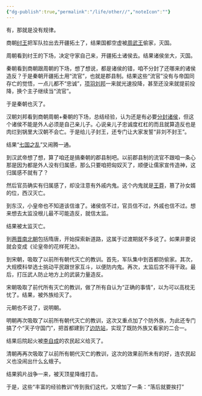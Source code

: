 ```yaml
---
{"dg-publish":true,"permalink":"/life/other//","noteIcon":""}
---
```



有，那就是没有规律。

商朝[纣王](https://www.zhihu.com/search?q=%E7%BA%A3%E7%8E%8B&search_source=Entity&hybrid_search_source=Entity&hybrid_search_extra=%7B%22sourceType%22%3A%22answer%22%2C%22sourceId%22%3A3173979236%7D)把军队拉出去开疆拓土了，结果国都空虚被[周武王](https://www.zhihu.com/search?q=%E5%91%A8%E6%AD%A6%E7%8E%8B&search_source=Entity&hybrid_search_source=Entity&hybrid_search_extra=%7B%22sourceType%22%3A%22answer%22%2C%22sourceId%22%3A3173979236%7D)偷家，灭国。

周朝看到纣王的下场，决定守家自己来，开疆拓土诸侯去。结果诸侯坐大，灭国。

秦朝看到商朝跟周朝的下场，想了想说，都是诸侯的错，咱不分封了还哪来的诸侯造反？于是秦朝开疆拓土用“流官”，也就是郡县制。结果这些“流官”没有与帝国同存亡的觉悟，一点儿都不“忠诚”，[项羽刘邦](https://www.zhihu.com/search?q=%E9%A1%B9%E7%BE%BD%E5%88%98%E9%82%A6&search_source=Entity&hybrid_search_source=Entity&hybrid_search_extra=%7B%22sourceType%22%3A%22answer%22%2C%22sourceId%22%3A3173979236%7D)一来就光速投降，甚至还没来就提前投降，换个主子继续当“流官”。

于是秦朝也灭了。

汉朝刘邦看到商朝周朝+秦朝的下场，总结经验，认为还是有必要[分封诸侯](https://www.zhihu.com/search?q=%E5%88%86%E5%B0%81%E8%AF%B8%E4%BE%AF&search_source=Entity&hybrid_search_source=Entity&hybrid_search_extra=%7B%22sourceType%22%3A%22answer%22%2C%22sourceId%22%3A3173979236%7D)，但这个诸侯不能是外人必须是自己亲儿子。心说亲儿子忠诚度杠杠的而且就算造反也是肉烂到锅里大汉朝不会亡。于是给儿子封王，还专门让大家发誓“非刘不封王”。

结果“[七国之乱](https://www.zhihu.com/search?q=%E4%B8%83%E5%9B%BD%E4%B9%8B%E4%B9%B1&search_source=Entity&hybrid_search_source=Entity&hybrid_search_extra=%7B%22sourceType%22%3A%22answer%22%2C%22sourceId%22%3A3173979236%7D)”又闹腾一通。

到汉武帝想了想，算了咱还是搞秦朝的郡县制吧。以前郡县制的流官不跟咱一条心那是因为都是外人没有归属感，那么只要咱把匈奴灭了，顺便让儒家宣传造神，这归属感不就有了？

然后官员确实有归属感了，却没注意有外戚内鬼。这个内鬼就是[王莽](https://www.zhihu.com/search?q=%E7%8E%8B%E8%8E%BD&search_source=Entity&hybrid_search_source=Entity&hybrid_search_extra=%7B%22sourceType%22%3A%22answer%22%2C%22sourceId%22%3A3173979236%7D)，篡了孙女婿的位，西汉灭亡。

到东汉，小皇帝也不知道该信谁了。诸侯信不过，官员信不过，外戚也信不过。想来想去太监没根儿最不可能造反，就信太监。

结果被太监灭亡。

到[两晋南北朝](https://www.zhihu.com/search?q=%E4%B8%A4%E6%99%8B%E5%8D%97%E5%8C%97%E6%9C%9D&search_source=Entity&hybrid_search_source=Entity&hybrid_search_extra=%7B%22sourceType%22%3A%22answer%22%2C%22sourceId%22%3A3173979236%7D)包括隋唐，开始探索新道路，这属于过渡期就不多说了。如果非要说就会变成《论皇帝的花样死法》。

到宋朝，吸取了以前所有朝代灭亡的教训。首先，军队集中到首都防偷家。其次，大规模科举选士挑动平民跟世家互斗，以便防内鬼。再次，太监后宫不得干政。最后，打压武人防止地方上的武装力量造反。

宋朝吸取了前代所有灭亡的教训，做了所有自认为“正确的事情”，以为可以高枕无忧了。结果，被外族给灭了。

元朝也不说了，说明朝。

明朝再次吸取了以前所有朝代灭亡的教训，这次又重点加了个防外族，为此还专门搞了个“天子守国门”，把首都建到了[边防站](https://www.zhihu.com/search?q=%E8%BE%B9%E9%98%B2%E7%AB%99&search_source=Entity&hybrid_search_source=Entity&hybrid_search_extra=%7B%22sourceType%22%3A%22answer%22%2C%22sourceId%22%3A3173979236%7D)，实现了既防外族又看家的二合一。

结果后院起火被[李自成](https://www.zhihu.com/search?q=%E6%9D%8E%E8%87%AA%E6%88%90&search_source=Entity&hybrid_search_source=Entity&hybrid_search_extra=%7B%22sourceType%22%3A%22answer%22%2C%22sourceId%22%3A3173979236%7D)的农民起义给灭了。

清朝再再次吸取了以前所有朝代灭亡的教训，这次的效果前所未有的好，连农民起义也没闹出什么幺蛾子。

结果鸦片战争一来，被天顶星降维打击。

于是，这些“丰富的经验教训”传到我们这代，又增加了一条：“落后就要挨打”
